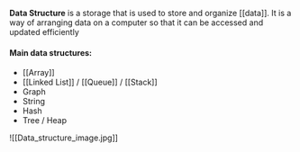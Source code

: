 **Data Structure** is a storage that is used to store and organize [[data]]. It is a way of arranging data on a computer so that it can be accessed and updated efficiently

#### Main data structures:

* [[Array]]
* [[Linked List]] / [[Queue]] / [[Stack]]
* Graph
* String
* Hash
* Tree / Heap

![[Data_structure_image.jpg]]